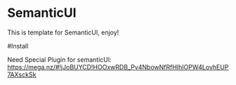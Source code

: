 # SemanticUI
This is template for SemanticUI, enjoy!


#Install

Need Special Plugin for semanticUI: https://mega.nz/#!jJoBUYCD!HOOxwRDB_Pv4NbowNfRfHIhIOPW4LovhEUP7AXsckSk
